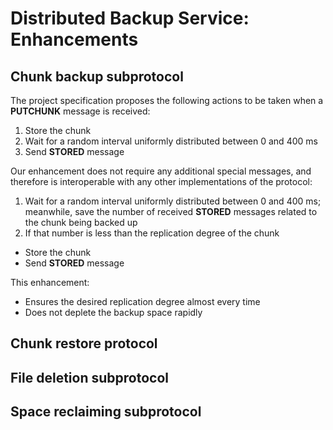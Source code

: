 # Distributed Backup Service: Enhancements

## Chunk backup subprotocol

The project specification proposes the following actions to be taken when a **PUTCHUNK** message is received:

1. Store the chunk
2. Wait for a random interval uniformly distributed between 0 and 400 ms
3. Send **STORED** message

Our enhancement does not require any additional special messages, and therefore is interoperable with any other implementations of the protocol:

1. Wait for a random interval uniformly distributed between 0 and 400 ms; meanwhile, save the number of received **STORED** messages related to the chunk being backed up
2. If that number is less than the replication degree of the chunk
  - Store the chunk
  - Send **STORED** message

This enhancement:
- Ensures the desired replication degree almost every time
- Does not deplete the backup space rapidly

## Chunk restore protocol

## File deletion subprotocol

## Space reclaiming subprotocol
